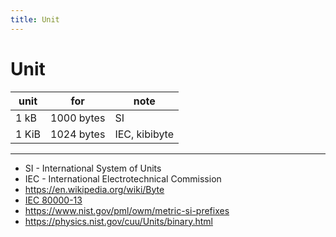```yaml
---
title: Unit
---
```


# Unit

| unit  | for        | note          |
| ----- | ---------- | ------------- |
| 1 kB  | 1000 bytes | SI            |
| 1 KiB | 1024 bytes | IEC, kibibyte |

---

- SI - International System of Units
- IEC - International Electrotechnical Commission
- https://en.wikipedia.org/wiki/Byte
- [IEC 80000-13](https://en.wikipedia.org/wiki/IEC_80000-13)
- https://www.nist.gov/pml/owm/metric-si-prefixes
- https://physics.nist.gov/cuu/Units/binary.html
